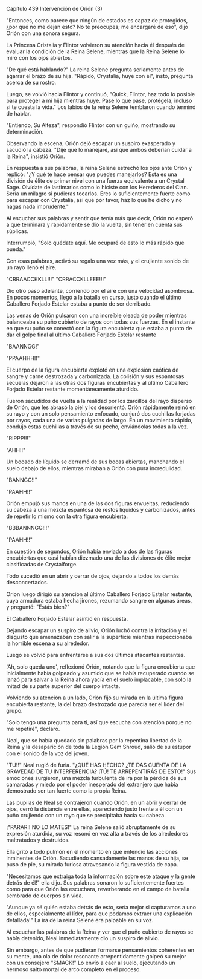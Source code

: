 
Capítulo 439 Intervención de Orión (3)

"Entonces, como parece que ningún de estados es capaz de protegidos, ¿por qué no me dejan esto? No te preocupes; me encargaré de eso", dijo Orión con una sonora segura.

La Princesa Cristalia y Flintor volvieron su atención hacia él después de evaluar la condición de la Reina Selene, mientras que la Reina Selene lo miró con los ojos abiertos.

"De qué está hablando?" La reina Selene pregunta seriamente antes de agarrar el brazo de su hija. "Rápido, Crystalia, huye con él", instó, pregunta acerca de su rostro.

Luego, se volvió hacia Flintor y continuó, "Quick, Flintor, haz todo lo posible para proteger a mi hija mientras huye. Pase lo que pase, protégela, incluso si te cuesta la vida." Los labios de la reina Selene temblaron cuando terminó de hablar.

"Entiendo, Su Alteza", respondió Flintor con un guiño, mostrando su determinación.

Observando la escena, Orión dejó escapar un suspiro exasperado y sacudió la cabeza. "Dije que lo manejaré, así que ambos deberían cuidar a la Reina", insistió Orión.

En respuesta a sus palabras, la reina Selene estrechó los ojos ante Orión y replicó: "¿Y qué te hace pensar que puedes manejarlos? Esta es una división de élite de primer nivel con una fuerza equivalente a un Crystal Sage. Olvídate de lastimarlos como lo hiciste con los Herederos del Clan. Sería un milagro si pudieras tocarlos. Eres lo suficientemente fuerte como para escapar con Crystalia, así que por favor, haz lo que he dicho y no hagas nada imprudente."

Al escuchar sus palabras y sentir que tenía más que decir, Orión no esperó a que terminara y rápidamente se dio la vuelta, sin tener en cuenta sus súplicas.

Interrumpió, "Solo quédate aquí. Me ocuparé de esto lo más rápido que pueda."

Con esas palabras, activó su regalo una vez más, y el crujiente sonido de un rayo llenó el aire.

"CRRAACCKKLL!!!" "CRRACCKLLEEE!!!"

Dio otro paso adelante, corriendo por el aire con una velocidad asombrosa. En pocos momentos, llegó a la batalla en curso, justo cuando el último Caballero Forjado Estelar estaba a punto de ser derribado.

Las venas de Orión pulsaron con una increíble oleada de poder mientras balanceaba su puño cubierto de rayos con todas sus fuerzas. En el instante en que su puño se conectó con la figura encubierta que estaba a punto de dar el golpe final al último Caballero Forjado Estelar restante

"BAANNGG!"

"PPAAHHH!!"

El cuerpo de la figura encubierta explotó en una explosión caótica de sangre y carne destrozada y carbonizada. La colisión y sus espantosas secuelas dejaron a las otras dos figuras encubiertas y al último Caballero Forjado Estelar restante momentáneamente aturdido.

Fueron sacudidos de vuelta a la realidad por los zarcillos del rayo disperso de Orión, que les abrasó la piel y los desorientó. Orión rápidamente reinó en su rayo y con un solo pensamiento enfocado, conjuró dos cuchillas forjadas por rayos, cada una de varias pulgadas de largo. En un movimiento rápido, condujo estas cuchillas a través de su pecho, enviándolas todas a la vez.

"RIPPP!!!"

"AHH!!"

Un bocado de líquido se derramó de sus bocas abiertas, manchando el suelo debajo de ellos, mientras miraban a Orión con pura incredulidad.

"BANNGG!!"

"PAAHH!!"

Orión empujó sus manos en una de las dos figuras envueltas, reduciendo su cabeza a una mezcla espantosa de restos líquidos y carbonizados, antes de repetir lo mismo con la otra figura encubierta.

"BBBANNNGG!!!"

"PAAHH!!"

En cuestión de segundos, Orión había enviado a dos de las figuras encubiertas que casi habían diezmado una de las divisiones de élite mejor clasificadas de Crystalforge.

Todo sucedió en un abrir y cerrar de ojos, dejando a todos los demás desconcertados.

Orion luego dirigió su atención al último Caballero Forjado Estelar restante, cuya armadura estaba hecha jirones, rezumando sangre en algunas áreas, y preguntó: "Estás bien?"

El Caballero Forjado Estelar asintió en respuesta.

Dejando escapar un suspiro de alivio, Orión luchó contra la irritación y el disgusto que amenazaban con salir a la superficie mientras inspeccionaba la horrible escena a su alrededor.

Luego se volvió para enfrentarse a sus dos últimos atacantes restantes.

'Ah, solo queda uno', reflexionó Orión, notando que la figura encubierta que inicialmente había golpeado y asumido que se había recuperado cuando se lanzó para salvar a la Reina ahora yacía en el suelo implacable, con solo la mitad de su parte superior del cuerpo intacta.

Volviendo su atención a un lado, Orión fijó su mirada en la última figura encubierta restante, la del brazo destrozado que parecía ser el líder del grupo.

"Solo tengo una pregunta para ti, así que escucha con atención porque no me repetiré", declaró.

Neal, que se había quedado sin palabras por la repentina libertad de la Reina y la desaparición de toda la Legión Gem Shroud, salió de su estupor con el sonido de la voz del joven.

"TÚ!!" Neal rugió de furia. "¿QUÉ HAS HECHO? ¿TE DAS CUENTA DE LA GRAVEDAD DE TU INTERFERENCIA? ¡TÚ! TE ARREPENTIRÁS DE ESTO!" Sus emociones surgieron, una mezcla turbulenta de ira por la pérdida de sus camaradas y miedo por el poder inesperado del extranjero que había demostrado ser tan fuerte como la propia Reina.

Las pupilas de Neal se contrajeron cuando Orión, en un abrir y cerrar de ojos, cerró la distancia entre ellas, apareciendo justo frente a él con un puño crujiendo con un rayo que se precipitaba hacia su cabeza.

¡"PARAR!! NO LO MATES!" La reina Selene salió abruptamente de su expresión aturdida, su voz resonó en voz alta a través de los alrededores maltratados y destruidos.

Ella gritó a todo pulmón en el momento en que entendió las acciones inminentes de Orión. Sacudiendo cansadamente las manos de su hija, se puso de pie, su mirada furiosa atravesando la figura vestida de capa.

"Necesitamos que extraiga toda la información sobre este ataque y la gente detrás de él!" ella dijo. Sus palabras sonaron lo suficientemente fuertes como para que Orión las escuchara, reverberando en el campo de batalla sembrado de cuerpos sin vida.

"Aunque ya sé quién estaba detrás de esto, sería mejor si capturamos a uno de ellos, especialmente al líder, para que podamos extraer una explicación detallada!" La ira de la reina Selene era palpable en su voz.

Al escuchar las palabras de la Reina y ver que el puño cubierto de rayos se había detenido, Neal inmediatamente dio un suspiro de alivio.

Sin embargo, antes de que pudieran formarse pensamientos coherentes en su mente, una ola de dolor resonante arrepentidamente golpeó su mejor con un consejero "SMACK!" Lo envío a caer al suelo, ejecutando un hermoso salto mortal de arco completo en el proceso.
